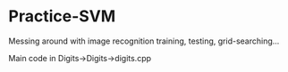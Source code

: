 # Practice-SVM
Messing around with image recognition training, testing, grid-searching...

Main code in Digits->Digits->digits.cpp

